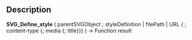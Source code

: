 ﻿<!-- style := SVG_Define_style ( svgObject ; style ; Param_3 ; Param_4 ; title ) -> svgObject (Text) -> style (Text) -> Param_3 (Text) -> Param_4 (Text) -> title (Text) <- style (Text)-->## Description **SVG\_Define\_style** ( parentSVGObject ; styleDefinition | filePath | URL { ; content-type {; media  {; title}}} ) -&gt; Function result